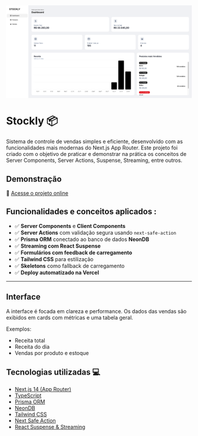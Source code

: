 
![Dashboard do Stockly](https://github.com/marcovaladaress/STOCKLY/blob/main/public/dashboard.png?raw=true)

# Stockly 📦

Sistema de controle de vendas simples e eficiente, desenvolvido com as funcionalidades mais modernas do Next.js App Router. Este projeto foi criado com o objetivo de praticar e demonstrar na prática os conceitos de Server Components, Server Actions, Suspense, Streaming, entre outros.


## Demonstração

🔗 [Acesse o projeto online](https://stockly-7z3j.vercel.app/sales)


## Funcionalidades e conceitos aplicados :

- ✅ **Server Components** e **Client Components**
- ✅ **Server Actions** com validação segura usando `next-safe-action`
- ✅ **Prisma ORM** conectado ao banco de dados **NeonDB**
- ✅ **Streaming com React Suspense**
- ✅ **Formulários com feedback de carregamento**
- ✅ **Tailwind CSS** para estilização
- ✅ **Skeletons** como fallback de carregamento
- ✅ **Deploy automatizado na Vercel**

---

## Interface

A interface é focada em clareza e performance. Os dados das vendas são exibidos em cards com métricas e uma tabela geral.

Exemplos:
- Receita total
- Receita do dia
- Vendas por produto e estoque


##  Tecnologias utilizadas 💻 

- [Next.js 14 (App Router)](https://nextjs.org/)
- [TypeScript](https://www.typescriptlang.org/)
- [Prisma ORM](https://www.prisma.io/)
- [NeonDB](https://neon.tech/)
- [Tailwind CSS](https://tailwindcss.com/)
- [Next Safe Action](https://github.com/TheEdoRan/next-safe-action)
- [React Suspense & Streaming](https://react.dev/reference/react/Suspense)


